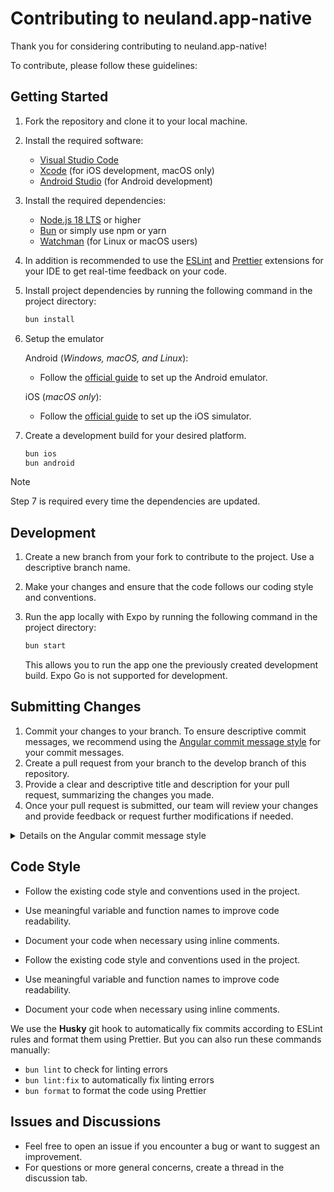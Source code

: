# Contributing to neuland.app-native

Thank you for considering contributing to neuland.app-native!

To contribute, please follow these guidelines:

## Getting Started

1. Fork the repository and clone it to your local machine.
2. Install the required software:

    - [Visual Studio Code](https://code.visualstudio.com/)
    - [Xcode](https://apps.apple.com/us/app/xcode/id497799835?mt=12) (for iOS development, macOS only)
    - [Android Studio](https://developer.android.com/studio) (for Android development)

3. Install the required dependencies:

    - [Node.js 18 LTS](https://nodejs.org/en/) or higher
    - [Bun](https://bun.sh) or simply use npm or yarn
    - [Watchman](https://facebook.github.io/watchman/docs/install) (for Linux or macOS users)

4. In addition is recommended to use the [ESLint](https://marketplace.visualstudio.com/items?itemName=dbaeumer.vscode-eslint) and [Prettier](https://marketplace.visualstudio.com/items?itemName=esbenp.prettier-vscode) extensions for your IDE to get real-time feedback on your code.

5. Install project dependencies by running the following command in the project directory:

    ```bash
    bun install
    ```

6. Setup the emulator

    Android (_Windows, macOS, and Linux_):

    - Follow the [official guide](https://docs.expo.dev/workflow/android-studio-emulator/) to set up the Android emulator.

    iOS (_macOS only_):

    - Follow the [official guide](https://docs.expo.dev/workflow/ios-simulator/) to set up the iOS simulator.

7. Create a development build for your desired platform.

    ```bash
    bun ios
    bun android
    ```

> [!NOTE]  
> Step 7 is required every time the dependencies are updated.

## Development

1. Create a new branch from your fork to contribute to the project. Use a descriptive branch name.
2. Make your changes and ensure that the code follows our coding style and conventions.
3. Run the app locally with Expo by running the following command in the project directory:

    ```bash
    bun start
    ```

    This allows you to run the app one the previously created development build. Expo Go is not supported for development.

## Submitting Changes

1. Commit your changes to your branch. To ensure descriptive commit messages, we recommend using the
   [Angular commit message style](https://github.com/angular/angular/blob/master/CONTRIBUTING.md#commit-message-header) for your commit messages.
1. Create a pull request from your branch to the develop branch of this repository.
1. Provide a clear and descriptive title and description for your pull request, summarizing the changes you made.
1. Once your pull request is submitted, our team will review your changes and provide feedback or request further modifications if needed.

<details>

  <summary>Details on the Angular commit message style</summary>

```
<type>(<scope>): <short summary>
  │       │             │
  │       │             └─⫸ Summary in present tense. Not capitalized. No period at the end.
  │       │
  │       └─⫸ Commit Scope: animations|bazel|benchpress|common|compiler|compiler-cli|core|
  │                          elements|forms|http|language-service|localize|platform-browser|
  │                          platform-browser-dynamic|platform-server|router|service-worker|
  │                          upgrade|zone.js|packaging|changelog|docs-infra|migrations|
  │                          devtools
  │
  └─⫸ Commit Type: build|ci|docs|feat|fix|perf|refactor|test
```

</details>

## Code Style

- Follow the existing code style and conventions used in the project.
- Use meaningful variable and function names to improve code readability.
- Document your code when necessary using inline comments.

- Follow the existing code style and conventions used in the project.
- Use meaningful variable and function names to improve code readability.
- Document your code when necessary using inline comments.

We use the **Husky** git hook to automatically fix commits according to ESLint rules and format them using Prettier.
But you can also run these commands manually:

- `bun lint` to check for linting errors
- `bun lint:fix` to automatically fix linting errors
- `bun format` to format the code using Prettier

## Issues and Discussions

- Feel free to open an issue if you encounter a bug or want to suggest an improvement.
- For questions or more general concerns, create a thread in the discussion tab.
